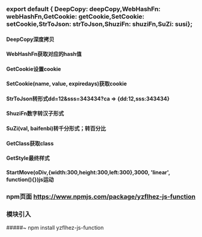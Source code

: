 
### export default { DeepCopy: deepCopy,WebHashFn: webHashFn,GetCookie: getCookie,SetCookie: setCookie,StrToJson: strToJson,ShuziFn: shuziFn,SuZi: susi};

#### DeepCopy深度拷贝
#### WebHashFn获取对应的hash值
#### GetCookie设置cookie
#### SetCookie(name, value, expiredays)获取cookie
#### StrToJson转形式dd=12&sss=343434?ca => {dd:12,sss:343434}
#### ShuziFn数字转汉子形式
#### SuZi(val, baifenbi)转千分形式；转百分比
#### GetClass获取class
#### GetStyle最终样式
#### StartMove(oDiv,{width:300,height:300,left:300},3000, 'linear', function(){})js运动

### npm页面        https://www.npmjs.com/package/yzflhez-js-function
### 模块引入
 #####~ npm install yzflhez-js-function

